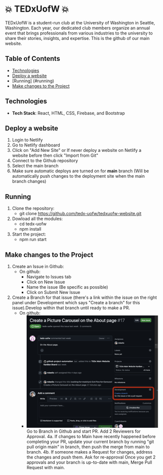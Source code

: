 # 💥 TEDxUofW 💥
TEDxUofW is a student-run club at the University of Washington in Seattle, Washington. Each year, our dedicated club members organize an annual event that brings professionals from various industries to the university to share their stories, insights, and expertise. This is the github of our main website.

## Table of Contents
- [Technologies](#technologies)
- [Deploy a website](#deployment)
- [Running] (#running)
- [Make changes to the Project](#changes)

## Technologies
- **Tech Stack**: React, HTML, CSS, Firebase, and Bootstrap

## Deploy a website
1. Login to Netlify
2. Go to Netlify dashboard
3. Click on "Add New Site" or If never deploy a website on Netlify a website before then click "Import from Git"
4. Connect to the Github repository
5. Select the main branch
6. Make sure automatic deploys are turned on for **main** branch (Will be automatically push changes to the deployment site when the main branch changes)

## Running
1. Clone the repository:
   - git clone https://github.com/tedx-uofw/tedxuofw-website.git
2. Dowload all the modules:
   - cd tedx-uofw
   - npm install
3. Start the project:
   - npm run start 

## Make changes to the Project
1. Create an Issue in Github:
   - On github:
      - Navigate to Issues tab
      - Click on New Issue
      - Name the issue (Be specific as possible)
      - Click on Submit New Issue
2. Create a Branch for that issue (there's a link within the issue on the right panel under Development which says "Create a branch" for this issue).Develop within that branch until ready to make a PR.
   - On github:
      - ![Step 2](/public/readme/step2.png)
Go to Branch in Github and start PR. Add 2 Reviewers for Approval.
4a. If changes to Main have recently happened before completing your PR, update your current branch by running "git pull origin main" in branch, then push the merge from main to branch.
4b. If someone makes a Request for changes, address the changes and push them. Ask for re-approval
Once you get 2 approvals and your branch is up-to-date with main, Merge Pull Request with main.





